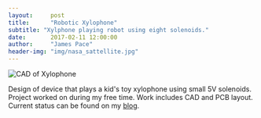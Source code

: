 ```yaml
---
layout:     post
title:      "Robotic Xylophone"
subtitle: "Xylphone playing robot using eight solenoids."
date:       2017-02-11 12:00:00
author:     "James Pace"
header-img: "img/nasa_sattellite.jpg"
---
```


![CAD of Xylophone]({{site.baseurl}}/img/xylophone-cad.png)

Design of device that plays a kid's toy xylophone using small 5V solenoids. Project worked on during my free time. Work includes CAD and PCB layout. Current status can be found on my [blog](http://jpace121.github.io/posts/).
